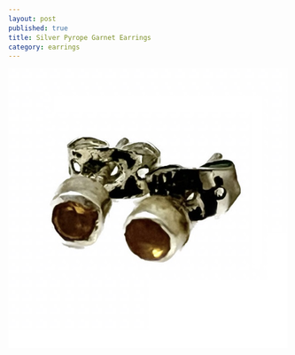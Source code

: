 ```yaml
---
layout: post
published: true
title: Silver Pyrope Garnet Earrings
category: earrings
---
```

![silver-pyrope-garnet-earrings.jpg](/images/jewelry/earrings/silver-pyrope-garnet-earrings.jpg)
